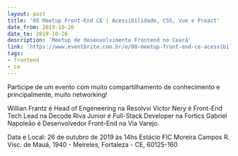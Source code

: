 ```yaml
---
layout: post
title: '08 Meetup Front-End CE | Acessibilidade, CSS, Vue e Preact'
date_from: 2019-10-26
date_to: 2019-10-26
description: 'Meetup de desenvolvimento Frontend no Ceará'
link: 'https://www.eventbrite.com.br/e/08-meetup-front-end-ce-acessibilidade-css-preact-e-vue-tickets-77513375593'
tags:
- frontend
- ce
---
```


Participe de um evento com muito compartilhamento de conhecimento e principalmente, muito networking!

Willian Frantz é Head of Engeneering na Resolvvi
Victor Nery é Front-End Tech Lead na Decode
Riva Junior é Full-Stack Developer na Fortics
Gabriel Napoleão é Desenvolvedor Front-End na Via Varejo.

Data e Local:
26 de outubro de 2019 às 14hs
Estácio FIC Moreira Campos
R. Visc. de Mauá, 1940 - Meireles, Fortaleza - CE, 60125-160
